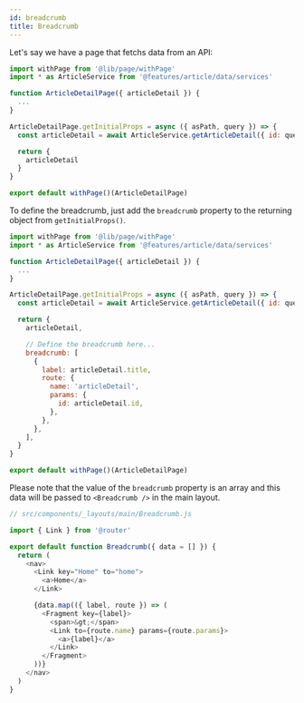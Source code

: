 ```yaml
---
id: breadcrumb
title: Breadcrumb
---
```


Let's say we have a page that fetchs data from an API:

```javascript
import withPage from '@lib/page/withPage'
import * as ArticleService from '@features/article/data/services'

function ArticleDetailPage({ articleDetail }) {
  ...
}

ArticleDetailPage.getInitialProps = async ({ asPath, query }) => {
  const articleDetail = await ArticleService.getArticleDetail({ id: query.id })

  return {
    articleDetail
  }
}

export default withPage()(ArticleDetailPage)
```

To define the breadcrumb, just add the ```breadcrumb``` property to the returning object from ```getInitialProps()```.

```javascript
import withPage from '@lib/page/withPage'
import * as ArticleService from '@features/article/data/services'

function ArticleDetailPage({ articleDetail }) {
  ...
}

ArticleDetailPage.getInitialProps = async ({ asPath, query }) => {
  const articleDetail = await ArticleService.getArticleDetail({ id: query.id })

  return {
    articleDetail,

    // Define the breadcrumb here...
    breadcrumb: [
      {
        label: articleDetail.title,
        route: {
          name: 'articleDetail',
          params: {
            id: articleDetail.id,
          },
        },
      },
    ],
  }
}

export default withPage()(ArticleDetailPage)
```

Please note that the value of the ```breadcrumb``` property is an array and this data will be passed to ```<Breadcrumb />``` in the main layout.

```javascript
// src/components/_layouts/main/Breadcrumb.js

import { Link } from '@router'

export default function Breadcrumb({ data = [] }) {
  return (
    <nav>
      <Link key="Home" to="home">
        <a>Home</a>
      </Link>

      {data.map(({ label, route }) => (
        <Fragment key={label}>
          <span>&gt;</span>
          <Link to={route.name} params={route.params}>
            <a>{label}</a>
          </Link>
        </Fragment>
      ))}
    </nav>
  )
}
```
